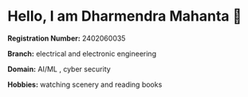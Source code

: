 # Hello, I am **Dharmendra Mahanta** 👋

**Registration Number:** 2402060035

**Branch:** electrical and electronic engineering 

**Domain:** AI/ML , cyber security 

**Hobbies:** watching scenery and reading books 